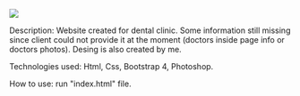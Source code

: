 ![](img/preview.gif)

Description: Website created for dental clinic. Some information still missing since client could not provide it at the moment (doctors inside page info or doctors photos). Desing is also created by me.

Technologies used: Html, Css, Bootstrap 4, Photoshop.

How to use: run "index.html" file.